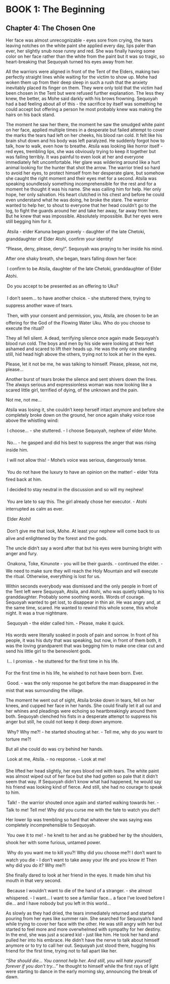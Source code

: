 # BOOK 1: The Beginning
## Chapter 4: The Chosen One

Her face was almost unrecognizable - eyes sore from crying, the tears leaving notches on the white paint she applied every day, lips paler than ever, her slightly snub nose runny and red. She was finally having some color on her face rather than the white from the paint but it was so tragic, so heart-breaking that Sequoyah turned his eyes away from her. 

All the warriors were aligned in front of the Tent of the Elders, making two perfectly straight lines while waiting for the victim to show up. Mohe had woken them up from their deep sleep in such a rush that the anxiety inevitably placed its finger on them. They were only told that the victim had been chosen in the Tent but were refused further explanation. The less they knew, the better, as Mohe said darkly with his brows frowning. Sequoyah had a bad feeling about all of this - the sacrifice by itself was something he could accept but offering a person he most probably knew was making the hairs on his back stand. 

The moment he saw her there, the moment he saw the smudged white paint on her face, applied multiple times in a desperate but failed attempt to cover the marks the tears had left on her cheeks, his blood ran cold. It felt like his brain shut down and his body was left paralyzed. He suddenly forgot how to talk, how to walk, even how to breathe. Atsila was looking like horror itself - red eyes, trembling lips, she was obviously trying to keep it together but was failing terribly. It was painful to even look at her and everyone immediately felt uncomfortable. Her glare was wildering around like a hurt animal looking for the hunter that shot the arrow. The warrior tried so hard to avoid her eyes, to protect himself from her desperate glare, but somehow she caught the right moment and their eyes met for a second. Atsila was speaking soundlessly something incomprehensible for the rest and for a moment he thought it was his name. She was calling him for help. Her only hope, her only salvation. His heart clutched in his chest and before he could even understand what he was doing, he broke the stare. The warrior wanted to help her, to shout to everyone that her head couldn’t go to the log, to fight the guards around her and take her away, far away from here. But he knew that was impossible. Absolutely impossible. But her eyes were still begging him for it. 

&#150; Atsila - elder Kanuna began gravely - daughter of the late Chetoki, granddaughter of Elder Atohi, confirm your identity! 

“Please, deny, please, deny!”. Sequoyah was praying to her inside his mind. 

After one shaky breath, she began, tears falling down her face: 

&#150; I confirm to be Atsila, daughter of the late Chetoki, granddaughter of Elder Atohi. 

&#150; Do you accept to be presented as an offering to Uku? 

&#150; I don’t seem... to have another choice. - she stuttered there, trying to suppress another wave of tears. 

&#150; Then, with your consent and permission, you, Atsila, are chosen to be an offering for the God of the Flowing Water Uku. Who do you choose to execute the ritual? 

They all fell silent. A dead, terrifying silence once again made Sequoyah’s blood run cold. The boys and men by his side were looking at their feet ashamed and scared to lift their heads up. He was the only one standing still, hid head high above the others, trying not to look at her in the eyes. 

Please, let it not be me, he was talking to himself. Please, please, not me, please...

Another burst of tears broke the silence and sent shivers down the lines. The always serious and expressionless woman was now looking like a scared little girl, terrified of dying, of the unknown and the pain. 

Not me, not me... 

Atsila was losing it, she couldn’t keep herself intact anymore and before she completely broke down on the ground, her once again shaky voice rose above the whistling wind: 

&#150; I choose... - she stuttered. - I choose Sequoyah, nephew of elder Mohe. 

&#150; No... - he gasped and did his best to suppress the anger that was rising inside him.

&#150; I will not allow this! - Mohe’s voice was serious, dangerously tense. 

&#150; You do not have the luxury to have an opinion on the matter! - elder Yota fired back at him. 

&#150; I decided to stay neutral in the discussion and so will my nephew! 

&#150; You are late to say this. The girl already chose her executor. - Atohi interrupted as calm as ever. 

&#150; Elder Atohi!

&#150; Don’t give me that look, Mohe. At least your nephew will come back to us alive and enlightened by the forest and the gods. 

The uncle didn’t say a word after that but his eyes were burning bright with anger and fury. 

&#150; Onakona, Toke, Kinunote - you will be their guards. - continued the elder. - We need to make sure they will reach the Holy Mountain and will execute the ritual. Otherwise, everything is lost for us. 

Within seconds everybody was dismissed and the only people in front of the Tent left were Sequoyah, Atsila, and Atohi, who was quietly talking to his granddaughter. Probably some soothing words. Words of courage. Sequoyah wanted to get lost, to disappear in thin air. He was angry and, at the same time, scared. He wanted to rewind this whole scene, this whole night. It was a true nightmare. 

&#150; Sequoyah - the elder called him. - Please, make it quick. 

His words were literally soaked in pools of pain and sorrow. In front of his people, it was his duty that was speaking, but now, in front of them both, it was the loving grandparent that was begging him to make one clear cut and send his little girl to the benevolent gods. 

&#150; I... I promise. - he stuttered for the first time in his life. 

For the first time in his life, he wished to not have been born. Ever. 
 
&#150; Good. - was the only response he got before the man disappeared in the mist that was surrounding the village. 

The moment he went out of sight, Atsila broke down in tears, fell on her knees, and cupped her face in her hands. She could finally let it all out and her whines and pleadings were echoing so heartbreakingly around them both. Sequoyah clenched his fists in a desperate attempt to suppress his anger but still, he could not keep it deep down anymore. 

&#150; Why? Why me?! - he started shouting at her. - Tell me, why do you want to torture me?!

But all she could do was cry behind her hands. 

&#150; Look at me, Atsila. - no response. - Look at me! 

She lifted her head slightly, her eyes blood red with tears. The white paint was almost wiped out of her face but she had gotten so pale that it didn’t seem that way. If Sequoyah didn’t know what had happened, he would say his friend was looking kind of fierce. And still, she had no courage to speak to him.  

&#150; Talk! - the warrior shouted once again and started walking towards her. - Talk to me! Tell me! Why did you curse me with the fate to watch you die?!
 
Her lower lip was trembling so hard that whatever she was saying was completely incomprehensible to Sequoyah. 

&#150; You owe it to me! - he knelt to her and as he grabbed her by the shoulders, shook her with some furious, untamed power. 

&#150; Why do you want me to kill you?! Why did you choose me?! I don’t want to watch you die - I don’t want to take away your life and you know it! Then why did you do it? Why me?! 
 
She finally dared to look at her friend in the eyes. It made him shut his mouth in that very second. 

&#150; Because I wouldn’t want to die of the hand of a stranger. - she almost whispered. - I want... I want to see a familiar face... a face I’ve loved before I die... and I have nobody but you left in this world... 

As slowly as they had dried, the tears immediately returned and started pouring from her eyes like summer rain. She searched for Sequoyah’s hand while trying to cover her face with the other. He was still angry with her but started to feel more and more overwhelmed with sympathy for her destiny. In the end, she was just a scared kid - just like him. He took her hand and pulled her into his embrace. He didn’t have the nerve to talk about himself anymore or to try to call her out. Sequoyah just stood there, hugging his friend for the first time, trying not to fall apart like her. 

*“She should die... You cannot help her. And still, you will hate yourself forever if you don’t try...”* he thought to himself while the first rays of light were starting to dance in the early morning sky, announcing the break of dawn.